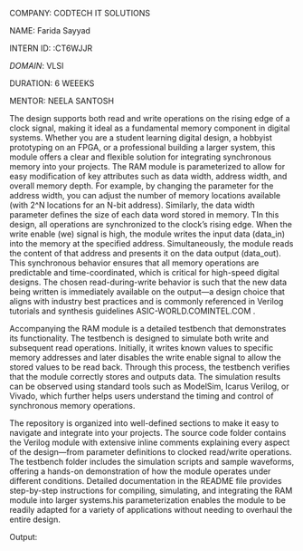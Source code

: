 COMPANY: CODTECH IT SOLUTIONS

NAME: Farida Sayyad

INTERN ID: :CT6WJJR

*DOMAIN*: VLSI

DURATION: 6 WEEEKS

MENTOR: NEELA SANTOSH



The design supports both read and write operations on the rising edge of a clock signal, making it ideal as a fundamental memory component in digital systems. Whether you are a student learning digital design, a hobbyist prototyping on an FPGA, or a professional building a larger system, this module offers a clear and flexible solution for integrating synchronous memory into your projects. The RAM module is parameterized to allow for easy modification of key attributes such as data width, address width, and overall memory depth. For example, by changing the parameter for the address width, you can adjust the number of memory locations available (with 2^N locations for an N-bit address). Similarly, the data width parameter defines the size of each data word stored in memory. TIn this design, all operations are synchronized to the clock’s rising edge. When the write enable (we) signal is high, the module writes the input data (data_in) into the memory at the specified address. Simultaneously, the module reads the content of that address and presents it on the data output (data_out). This synchronous behavior ensures that all memory operations are predictable and time-coordinated, which is critical for high-speed digital designs. The chosen read-during-write behavior is such that the new data being written is immediately available on the output—a design choice that aligns with industry best practices and is commonly referenced in Verilog tutorials and synthesis guidelines ASIC-WORLD.COM​INTEL.COM .

Accompanying the RAM module is a detailed testbench that demonstrates its functionality. The testbench is designed to simulate both write and subsequent read operations. Initially, it writes known values to specific memory addresses and later disables the write enable signal to allow the stored values to be read back. Through this process, the testbench verifies that the module correctly stores and outputs data. The simulation results can be observed using standard tools such as ModelSim, Icarus Verilog, or Vivado, which further helps users understand the timing and control of synchronous memory operations.

The repository is organized into well-defined sections to make it easy to navigate and integrate into your projects. The source code folder contains the Verilog module with extensive inline comments explaining every aspect of the design—from parameter definitions to clocked read/write operations. The testbench folder includes the simulation scripts and sample waveforms, offering a hands-on demonstration of how the module operates under different conditions. Detailed documentation in the README file provides step-by-step instructions for compiling, simulating, and integrating the RAM module into larger systems.his parameterization enables the module to be readily adapted for a variety of applications without needing to overhaul the entire design.


Output:
